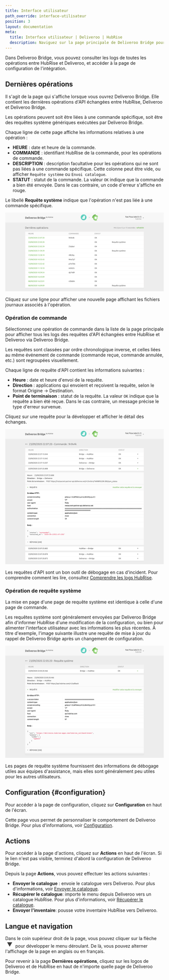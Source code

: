 ```yaml
---
title: Interface utilisateur
path_override: interface-utilisateur
position: 3
layout: documentation
meta:
  title: Interface utilisateur | Deliveroo | HubRise
  description: Naviguez sur la page principale de Deliveroo Bridge pour accéder aux informations sur les commandes et personnaliser le comportement du bridge. Synchronisez vos données.
---
```


Dans Deliveroo Bridge, vous pouvez consulter les logs de toutes les opérations entre HubRise et Deliveroo, et accéder à la page de configuration de l'intégration.

## Dernières opérations

Il s'agit de la page qui s'affiche lorsque vous ouvrez Deliveroo Bridge. Elle contient les dernières opérations d'API échangées entre HubRise, Deliveroo et Deliveroo Bridge.

Les opérations peuvent soit être liées à une commande spécifique, soit être des requêtes système génériques exécutées par Deliveroo Bridge.

Chaque ligne de cette page affiche les informations relatives à une opération :

- **HEURE** : date et heure de la commande.
- **COMMANDE** : identifiant HubRise de la commande, pour les opérations de commande.
- **DESCRIPTION** : description facultative pour les opérations qui ne sont pas liées à une commande spécifique. Cette colonne peut être vide, ou afficher `Requête système` ou `Envoi catalogue`.
- **STATUT** : statut de la commande. La valeur `OK` indique que la commande a bien été envoyée. Dans le cas contraire, un code d'erreur s'affiche en rouge.

Le libellé **Requête système** indique que l'opération n'est pas liée à une commande spécifique.

![Page des opérations de Deliveroo Bridge sur HubRise](./images/003-main-page.png)

Cliquez sur une ligne pour afficher une nouvelle page affichant les fichiers journaux associés à l'opération.

### Opération de commande

Sélectionnez une opération de commande dans la liste de la page principale pour afficher tous les logs des requêtes d'API échangées entre HubRise et Deliveroo via Deliveroo Bridge.

Les requêtes sont classées par ordre chronologique inverse, et celles liées au même événement de commande (commande reçue, commande annulée, etc.) sont regroupées visuellement.

Chaque ligne de requête d'API contient les informations suivantes :

- **Heure** : date et heure d'envoi de la requête.
- **Direction** : applications qui envoient et reçoivent la requête, selon le format Origine → Destination.
- **Point de terminaison** : statut de la requête. La valeur `OK` indique que la requête a bien été reçue. Dans le cas contraire, un message précise le type d'erreur survenue.

Cliquez sur une requête pour la développer et afficher le détail des échanges.

![Page des logs de commandes sur Deliveroo Bridge](./images/004-order-logs.png)

Les requêtes d'API sont un bon outil de débogage en cas d'incident. Pour comprendre comment les lire, consultez [Comprendre les logs HubRise](/docs/hubrise-logs/overview).

### Opération de requête système

La mise en page d'une page de requête système est identique à celle d'une page de commande.

Les requêtes système sont généralement envoyées par Deliveroo Bridge afin d'informer HubRise d'une modification de la configuration, ou bien pour alimenter l'interface utilisateur avec les informations les plus récentes. À titre d'exemple, l'image suivante illustre une requête de mise à jour du rappel de Deliveroo Bridge après un changement de configuration.

![Page de requête système sur Deliveroo Bridge](./images/005-system-request.png)

Les pages de requête système fournissent des informations de débogage utiles aux équipes d'assistance, mais elles sont généralement peu utiles pour les autres utilisateurs.

## Configuration {#configuration}

Pour accéder à la page de configuration, cliquez sur **Configuration** en haut de l'écran.

Cette page vous permet de personnaliser le comportement de Deliveroo Bridge. Pour plus d'informations, voir [Configuration](/apps/deliveroo/configuration).

## Actions

Pour accéder à la page d'actions, cliquez sur **Actions** en haut de l'écran. Si le lien n'est pas visible, terminez d'abord la configuration de Deliveroo Bridge.

Depuis la page **Actions**, vous pouvez effectuer les actions suivantes :

- **Envoyer le catalogue** : envoie le catalogue vers Deliveroo. Pour plus d'informations, voir [Envoyer le catalogue](/apps/deliveroo/push-catalog).
- **Récupérer le catalogue**: importe le menu depuis Deliveroo vers un catalogue HubRise. Pour plus d'informations, voir [Récupérer le catalogue](/apps/deliveroo/pull-catalog).
- **Envoyer l'inventaire**: pousse votre inventaire HubRise vers Deliveroo.

## Langue et navigation

Dans le coin supérieur droit de la page, vous pouvez cliquer sur la flèche <InlineImage width="20" height="20">![Icône de flèche](../images/arrow-icon.jpg)</InlineImage> pour développer le menu déroulant. De là, vous pouvez alterner l'affichage de la page en anglais ou en français.

Pour revenir à la page **Dernières opérations**, cliquez sur les logos de Deliveroo et de HubRise en haut de n'importe quelle page de Deliveroo Bridge.
